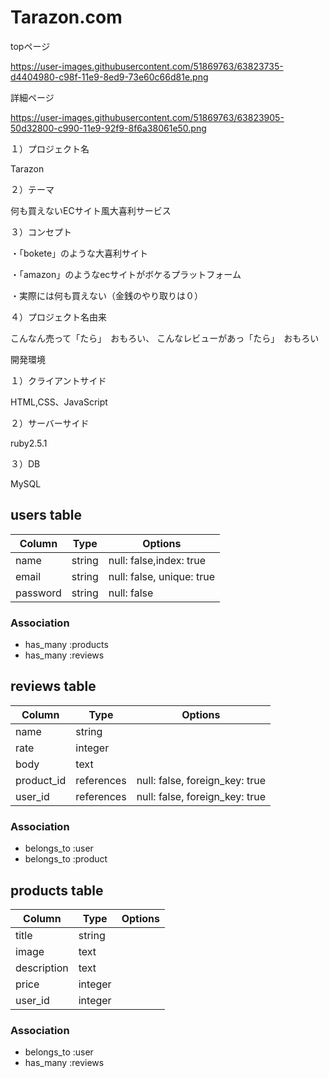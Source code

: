 # Tarazon.com

topページ

https://user-images.githubusercontent.com/51869763/63823735-d4404980-c98f-11e9-8ed9-73e60c66d81e.png


詳細ページ

https://user-images.githubusercontent.com/51869763/63823905-50d32800-c990-11e9-92f9-8f6a38061e50.png

１）プロジェクト名

Tarazon


２）テーマ

何も買えないECサイト風大喜利サービス

３）コンセプト

・「bokete」のような大喜利サイト

・「amazon」のようなecサイトがボケるプラットフォーム

・実際には何も買えない（金銭のやり取りは０）

４）プロジェクト名由来

こんなん売って「たら」　おもろい、
こんなレビューがあっ「たら」　おもろい

開発環境

１）クライアントサイド

HTML,CSS、JavaScript

２）サーバーサイド

ruby2.5.1

３）DB

MySQL




## users table
|Column|Type|Options|
|------|----|-------|
|name|string|null: false,index: true|
|email|string|null: false, unique: true|
|password|string|null: false|
### Association
- has_many :products
- has_many :reviews

## reviews table
|Column|Type|Options|
|------|----|-------|
|name|string||
|rate|integer||
|body|text||
|product_id|references|null: false, foreign_key: true|
|user_id|references|null: false, foreign_key: true|
### Association
- belongs_to :user
- belongs_to :product

## products table
|Column|Type|Options|
|------|----|-------|
|title|string||
|image|text||
|description|text||
|price|integer||
|user_id|integer||
### Association
- belongs_to :user
- has_many :reviews
